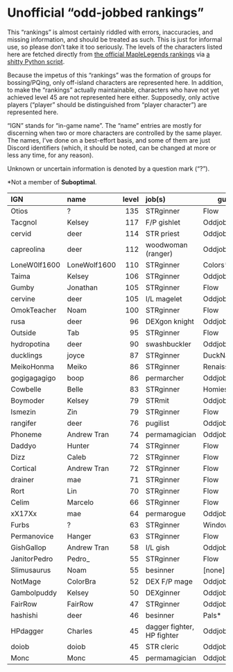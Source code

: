 # Unofficial “odd-jobbed rankings”

This “rankings” is almost certainly riddled with errors, inaccuracies, and
missing information, and should be treated as such. This is just for informal
use, so please don’t take it too seriously. The levels of the characters listed
here are fetched directly from [the official MapleLegends
rankings](https://maplelegends.com/ranking/all) via [a shitty Python
script](https://codeberg.org/oddjobs/odd-jobbed_rankings/src/branch/master/update.py).

Because the impetus of this “rankings” was the formation of groups for
bossing/PQing, only off-island characters are represented here. In addition, to
make the “rankings” actually maintainable, characters who have not yet achieved
level 45 are not represented here either. Supposedly, only active players
(“player” should be distinguished from “player character”) are represented
here.

“IGN” stands for “in-game name”. The “name” entries are mostly for discerning
when two or more characters are controlled by the same player. The names, I’ve
done on a best-effort basis, and some of them are just Discord identifiers
(which, it should be noted, can be changed at more or less any time, for any
reason).

Unknown or uncertain information is denoted by a question mark (“?”).

\*Not a member of <b>Suboptimal</b>.

| IGN        | name         | level | job(s)                 | guild         |
| :--------- | :----------- | ----: | :--------------------- | ------------- |
| Otios | ? | 135 | STRginner | Flow |
| Tacgnol | Kelsey | 117 | F/P gishlet | Oddjobs |
| cervid | deer | 114 | STR priest | Oddjobs |
| capreolina | deer | 112 | woodwoman (ranger) | Oddjobs |
| LoneW0lf1600 | LoneWolf1600 | 110 | STRginner | Colors\* |
| Taima | Kelsey | 106 | STRginner | Oddjobs |
| Gumby | Jonathan | 105 | STRginner | Flow |
| cervine | deer | 105 | I/L magelet | Oddjobs |
| OmokTeacher | Noam | 100 | STRginner | Flow |
| rusa | deer | 96 | DEXgon knight | Oddjobs |
| Outside | Tab | 95 | STRginner | Flow |
| hydropotina | deer | 90 | swashbuckler | Oddjobs |
| ducklings | joyce | 87 | STRginner | DuckNation\* |
| MeikoHonma | Meiko | 86 | STRginner | Renaissance\* |
| gogigagagigo | boop | 86 | permarcher | Oddjobs |
| Cowbelle | Belle | 83 | STRginner | Homies\* |
| Boymoder | Kelsey | 79 | STRmit | Oddjobs |
| Ismezin | Zin | 79 | STRginner | Flow |
| rangifer | deer | 76 | pugilist | Oddjobs |
| Phoneme | Andrew Tran | 74 | permamagician | Oddjobs |
| Daddyo | Hunter | 74 | STRginner | Flow |
| Dizz | Caleb | 72 | STRginner | Flow |
| Cortical | Andrew Tran | 72 | STRginner | Flow |
| drainer | mae | 71 | STRginner | Flow |
| Rort | Lin | 70 | STRginner | Flow |
| Celim | Marcelo | 66 | STRginner | Flow |
| xX17Xx | mae | 64 | permarogue | Oddjobs |
| Furbs | ? | 63 | STRginner | WindowsXP\* |
| Permanovice | Hanger | 63 | STRginner | Flow |
| GishGallop | Andrew Tran | 58 | I/L gish | Oddjobs |
| JanitorPedro | Pedro\_ | 55 | STRginner | Flow |
| Slimusaurus | Noam | 55 | besinner | \[none\]\* |
| NotMage | ColorBra | 52 | DEX F/P mage | Oddjobs |
| Gambolpuddy | Kelsey | 50 | DEXginner | Oddjobs |
| FairRow | FairRow | 47 | STRginner | Oddjobs |
| hashishi | deer | 46 | besinner | Pals\* |
| HPdagger | Charles | 45 | dagger fighter, HP fighter | Oddjobs |
| doiob | doiob | 45 | STR cleric | Oddjobs |
| Monc | Monc | 45 | permamagician | Oddjobs |
